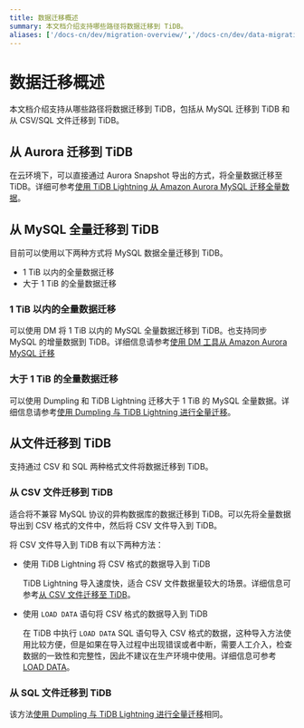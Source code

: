 ```yaml
---
title: 数据迁移概述
summary: 本文档介绍支持哪些路径将数据迁移到 TiDB。
aliases: ['/docs-cn/dev/migration-overview/','/docs-cn/dev/data-migration-route','/zh/tidb/dev/data-migration-route']
---
```


# 数据迁移概述

本文档介绍支持从哪些路径将数据迁移到 TiDB，包括从 MySQL 迁移到 TiDB 和从 CSV/SQL 文件迁移到 TiDB。

## 从 Aurora 迁移到 TiDB

在云环境下，可以直接通过 Aurora Snapshot 导出的方式，将全量数据迁移至 TiDB。详细可参考[使用 TiDB Lightning 从 Amazon Aurora MySQL 迁移全量数据](/migrate-from-aurora-using-lightning.md)。

## 从 MySQL 全量迁移到 TiDB

目前可以使用以下两种方式将 MySQL 数据全量迁移到 TiDB。

- 1 TiB 以内的全量数据迁移
- 大于 1 TiB 的全量数据迁移

### 1 TiB 以内的全量数据迁移

可以使用 DM 将 1 TiB 以内的 MySQL 全量数据迁移到 TiDB。也支持同步 MySQL 的增量数据到 TiDB。详细信息请参考[使用 DM 工具从 Amazon Aurora MySQL 迁移](https://docs.pingcap.com/zh/tidb-data-migration/v2.0/migrate-from-mysql-aurora)

### 大于 1 TiB 的全量数据迁移

可以使用 Dumpling 和 TiDB Lightning 迁移大于 1 TiB 的 MySQL 全量数据。详细信息请参考[使用 Dumpling 与 TiDB Lightning 进行全量迁移](/migrate-from-mysql-dumpling-files.md)。

<!-- 
## MySQL 分库分表合并迁移到 TiDB

目前可以使用以下两种方式将 MySQL 数据全量迁移到 TiDB。

- [使用 DM 将 MySQL 分库分表（1 TiB以内）合并迁移到 TiDB](/migrate-shard-tables-within-1tb.md)
- [使用 Dumpling 和 TiDB Lightning 将分库分表合并导入到 TiDB（大于 1 TiB）](/migrate-from-mysql-shard-merge-using-lightning.md)

### 1 TiB 以内的 MySQL 的分库分表合并迁移 

对于 MySQL 全量数据小于 1 TiB、分表合并迁移的场景，可以直接使用 DM 将各 MySQL 分库分表数据合并导入到 TiDB，详细信息可参考[将 MySQL 分库分表(1 TiB以内)合并迁移到 TiDB](/migrate-shard-tables-within-1tb.md)。

### 大于 1 TiB 的分库分表合并迁移 

对于 MySQL 全量数据大于 1 TiB、分表合并迁移的场景，可以先用 Dumpling 从多个 MySQL 数据库中导出数据，再使用 TiDB Lightning 将各分库分表数据合并导入到 TiDB。详细信息请参考[分库分表合并导入到 TiDB （大于 1 TiB）](/migrate-from-mysql-shard-merge-using-lightning.md)。
-->

## 从文件迁移到 TiDB

支持通过 CSV 和 SQL 两种格式文件将数据迁移到 TiDB。

### 从 CSV 文件迁移到 TiDB

适合将不兼容 MySQL 协议的异构数据库的数据迁移到 TiDB。可以先将全量数据导出到 CSV 格式的文件中，然后将 CSV 文件导入到 TiDB。

将 CSV 文件导入到 TiDB 有以下两种方法：

- 使用 TiDB Lightning 将 CSV 格式的数据导入到 TiDB
  
    TiDB Lightning 导入速度快，适合 CSV 文件数据量较大的场景。详细信息可参考[从 CSV 文件迁移至 TiDB](/tidb-lightning/migrate-from-csv-using-tidb-lightning.md)。

- 使用 `LOAD DATA` 语句将 CSV 格式的数据导入到 TiDB

    在 TiDB 中执行 `LOAD DATA` SQL 语句导入 CSV 格式的数据，这种导入方法使用比较方便，但是如果在导入过程中出现错误或者中断，需要人工介入，检查数据的一致性和完整性，因此不建议在生产环境中使用。详细信息可参考 [LOAD DATA](/sql-statements/sql-statement-load-data.md)。

### 从 SQL 文件迁移到 TiDB

该方法[使用 Dumpling 与 TiDB Lightning 进行全量迁移](/migrate-from-mysql-dumpling-files.md)相同。
